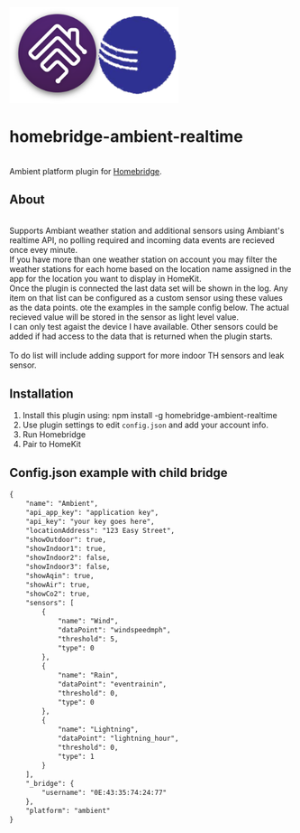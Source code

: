 <p align="left">
 <img width="300" src="logo/homebridge-ambient.png" />
</p>

# homebridge-ambient-realtime
<br>Ambient platform plugin for [Homebridge](https://github.com/nfarina/homebridge).

## About

<br> Supports Ambiant weather station and additional sensors using Ambiant's realtime API, no polling required and incoming data events are recieved once evey minute.
<br> If you have more than one weather station on account you may filter the weather stations for each home based on the location name assigned in the app for the location you want to display in HomeKit.
<br> Once the plugin is connected the last data set will be shown in the log. Any item on that list can be configured as a custom sensor using these values as the data points. ote the examples in the sample config below. The actual recieved value will be stored in the sensor as light level value.
<br> I can only test agaist the device I have available. Other sensors could be added if had access to the data that is returned when the plugin starts.
<br>
<br> To do list will include adding support for more indoor TH sensors and leak sensor.


## Installation
1. Install this plugin using: npm install -g homebridge-ambient-realtime
3. Use plugin settings to edit ``config.json`` and add your account info.
4. Run Homebridge
5. Pair to HomeKit

## Config.json example with child bridge
```
{
    "name": "Ambient",
    "api_app_key": "application key",
    "api_key": "your key goes here",
    "locationAddress": "123 Easy Street",
    "showOutdoor": true,
    "showIndoor1": true,
    "showIndoor2": false,
    "showIndoor3": false,
    "showAqin": true,
    "showAir": true,
    "showCo2": true,
    "sensors": [
        {
            "name": "Wind",
            "dataPoint": "windspeedmph",
            "threshold": 5,
            "type": 0
        },
        {
            "name": "Rain",
            "dataPoint": "eventrainin",
            "threshold": 0,
            "type": 0
        },
        {
            "name": "Lightning",
            "dataPoint": "lightning_hour",
            "threshold": 0,
            "type": 1
        }
    ],
    "_bridge": {
        "username": "0E:43:35:74:24:77"
    },
    "platform": "ambient"
}
```